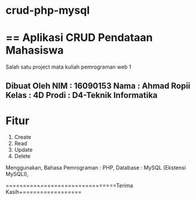 # crud-php-mysql
==
Aplikasi CRUD Pendataan Mahasiswa  
=============================


Salah satu project mata kuliah pemrograman web 1

Dibuat Oleh
NIM 	          : 16090153
Nama		        : Ahmad Ropii
Kelas  	        : 4D
Prodi		        : D4-Teknik Informatika
-------------------------------------------------
# Fitur
1. Create
2. Read
3. Update
4. Delete

Menggunakan,
Bahasa Pemrograman 	: PHP,
Database		        : MySQL (Ekstensi MySQLI),

================================Terima Kasih+=================
